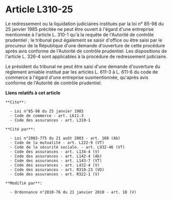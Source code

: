 # Article L310-25

Le redressement ou la liquidation judiciaires institués par la loi n° 85-98 du 25 janvier 1985 précitée ne peut être ouvert à
l'égard d'une entreprise mentionnée à l'article L. 310-1 qu'à la requête de l'Autorité de contrôle prudentiel ; le tribunal
peut également se saisir d'office ou être saisi par le procureur de la République d'une demande d'ouverture de cette
procédure après avis conforme de l'Autorité de contrôle prudentiel. Les dispositions de l'article L. 326-4 sont applicables à
la procédure de redressement judiciaire. 

Le président du tribunal ne peut être saisi d'une demande d'ouverture du règlement amiable institué par les articles L. 611-3
à L. 611-6 du code de commerce à l'égard d'une entreprise susmentionnée, qu'après avis conforme de l'Autorité de contrôle
prudentiel.

**Liens relatifs à cet article**

	**Cite**:

	  - Loi n°85-98 du 25 janvier 1985
	  - Code de commerce - art. L611-3
	  - Code des assurances - art. L310-1

	**Cité par**:

	  - Loi n°2003-775 du 21 août 2003 - art. 108 (Ab)
	  - Code de la mutualité - art. L222-9 (VT)
	  - Code de la sécurité sociale. - art. L932-46 (VT)
	  - Code des assurances - art. L134-4 (V)
	  - Code des assurances - art. L142-4 (Ab)
	  - Code des assurances - art. L143-7 (VT)
	  - Code des assurances - art. L432-4 (V)
	  - Code des assurances - art. R310-23 (VD)
	  - Code des assurances - art. R322-1 (V)

	**Modifié par**:

	  - Ordonnance n°2010-76 du 21 janvier 2010 - art. 18 (V)
